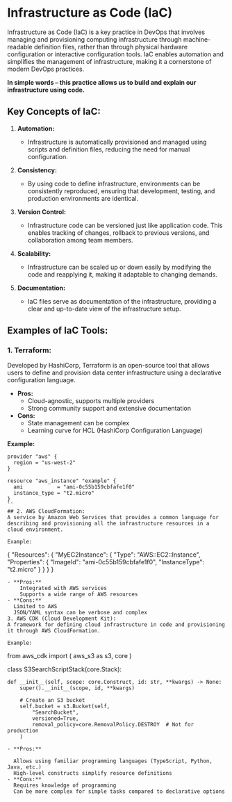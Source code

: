 # Infrastructure as Code (IaC)

Infrastructure as Code (IaC) is a key practice in DevOps that involves managing and provisioning computing infrastructure through machine-readable definition files, rather than through physical hardware configuration or interactive configuration tools. IaC enables automation and simplifies the management of infrastructure, making it a cornerstone of modern DevOps practices. 

**In simple words – this practice allows us to build and explain our infrastructure using code.**

## Key Concepts of IaC:

1. **Automation:**
    - Infrastructure is automatically provisioned and managed using scripts and definition files, reducing the need for manual configuration.
    
2. **Consistency:**
    - By using code to define infrastructure, environments can be consistently reproduced, ensuring that development, testing, and production environments are identical.

3. **Version Control:**
    - Infrastructure code can be versioned just like application code. This enables tracking of changes, rollback to previous versions, and collaboration among team members.

4. **Scalability:**
    - Infrastructure can be scaled up or down easily by modifying the code and reapplying it, making it adaptable to changing demands.

5. **Documentation:**
    - IaC files serve as documentation of the infrastructure, providing a clear and up-to-date view of the infrastructure setup.

## Examples of IaC Tools:

### 1. Terraform:
Developed by HashiCorp, Terraform is an open-source tool that allows users to define and provision data center infrastructure using a declarative configuration language.

- **Pros:**
    - Cloud-agnostic, supports multiple providers
    - Strong community support and extensive documentation
- **Cons:**
    - State management can be complex
    - Learning curve for HCL (HashiCorp Configuration Language)

**Example:**

```
provider "aws" {
  region = "us-west-2"
}

resource "aws_instance" "example" {
  ami           = "ami-0c55b159cbfafe1f0"
  instance_type = "t2.micro"
}
``
## 2. AWS CloudFormation:
A service by Amazon Web Services that provides a common language for describing and provisioning all the infrastructure resources in a cloud environment.

Example:
```
{
  "Resources": {
    "MyEC2Instance": {
      "Type": "AWS::EC2::Instance",
      "Properties": {
        "ImageId": "ami-0c55b159cbfafe1f0",
        "InstanceType": "t2.micro"
      }
    }
  }
}

```
- **Pros:**
    Integrated with AWS services
    Supports a wide range of AWS resources
- **Cons:** 
  Limited to AWS
  JSON/YAML syntax can be verbose and complex
3. AWS CDK (Cloud Development Kit):
A framework for defining cloud infrastructure in code and provisioning it through AWS CloudFormation.

Example: 

``` 
from aws_cdk import (
    aws_s3 as s3,
    core
)

class S3SearchScriptStack(core.Stack):

    def __init__(self, scope: core.Construct, id: str, **kwargs) -> None:
        super().__init__(scope, id, **kwargs)

        # Create an S3 bucket
        self.bucket = s3.Bucket(self, 
            "SearchBucket",
            versioned=True,
            removal_policy=core.RemovalPolicy.DESTROY  # Not for production
        )

```
- **Pros:**

  Allows using familiar programming languages (TypeScript, Python, Java, etc.)
  High-level constructs simplify resource definitions
- **Cons:** 
  Requires knowledge of programming
  Can be more complex for simple tasks compared to declarative options
